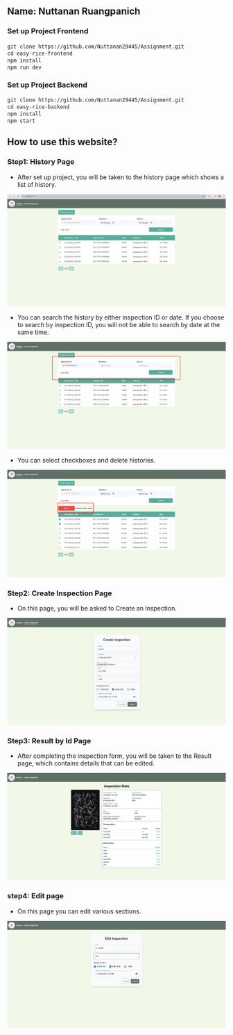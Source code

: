 ## Name: Nuttanan Ruangpanich

### Set up Project Frontend

```
git clone https://github.com/Nuttanan29445/Assignment.git
cd easy-rice-frontend
npm install
npm run dev
```

### Set up Project Backend

```
git clone https://github.com/Nuttanan29445/Assignment.git
cd easy-rice-backend
npm install
npm start
```

## How to use this website?

### Step1: History Page

- After set up project, you will be taken to the history page which shows a list of history.

![alt text](public/HistoryPage.png)

- You can search the history by either inspection ID or date. If you choose to search by inspection ID, you will not be able to search by date at the same time.

![alt text](public/Search.jpg)

- You can select checkboxes and delete histories.

![alt text](public/Delete.jpg)

### Step2: Create Inspection Page

- On this page, you will be asked to Create an Inspection.

![alt text](public/CreateInspection.jpg)

### Step3: Result by Id Page

- After completing the inspection form, you will be taken to the Result page, which contains details that can be edited.

![alt text](public/Result.jpg)

### step4: Edit page

- On this page you can edit various sections.

![alt text](public/EditInspection.jpg)

